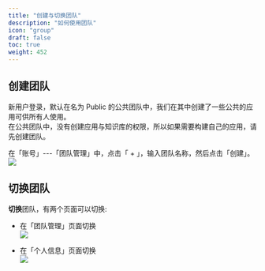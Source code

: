 ```yaml
---
title: "创建与切换团队"
description: "如何使用团队"
icon: "group"
draft: false
toc: true
weight: 452
---
```


## 创建团队
新用户登录，默认在名为 Public 的公共团队中，我们在其中创建了一些公共的应用可供所有人使用。  
在公共团队中，没有创建应用与知识库的权限，所以如果需要构建自己的应用，请先创建团队。

在「账号」---「团队管理」中，点击「 + 」，输入团队名称，然后点击「创建」。
![](/imgs/create-team.png)

## 切换团队
**切换**团队，有两个页面可以切换:
- 在「团队管理」页面切换  
  ![](/imgs/switch-team1.png)

- 在「个人信息」页面切换  
  ![](/imgs/switch-team2.png)

